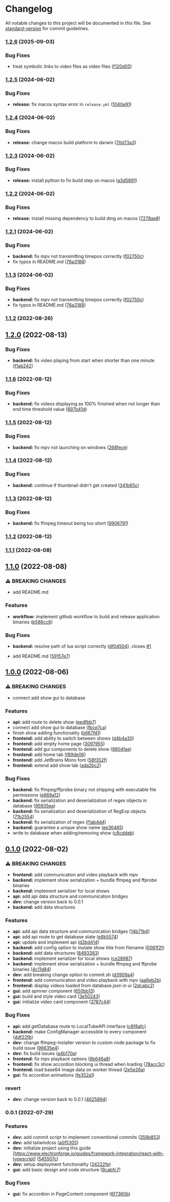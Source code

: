 # Changelog

All notable changes to this project will be documented in this file. See [standard-version](https://github.com/conventional-changelog/standard-version) for commit guidelines.

### [1.2.6](https://github.com/TimDev9492/LocalTube/compare/v1.2.5...v1.2.6) (2025-09-03)


### Bug Fixes

* treat symbolic links to video files as video files ([f120d05](https://github.com/TimDev9492/LocalTube/commit/f120d0515ac7b4f95ffdc087805d50b56bfc86fc))

### [1.2.5](https://github.com/TimDev9492/LocalTube/compare/v1.2.4...v1.2.5) (2024-06-02)


### Bug Fixes

* **release:** fix macos syntax error in `release.yml` ([1040e91](https://github.com/TimDev9492/LocalTube/commit/1040e91ecb6518d7d044c8b4133677b852e7d6db))

### [1.2.4](https://github.com/TimDev9492/LocalTube/compare/v1.2.3...v1.2.4) (2024-06-02)


### Bug Fixes

* **release:** change macos build platform to darwin ([70d73a3](https://github.com/TimDev9492/LocalTube/commit/70d73a3807132239920b7dc1f1ced2b678e49a1a))

### [1.2.3](https://github.com/TimDev9492/LocalTube/compare/v1.2.2...v1.2.3) (2024-06-02)


### Bug Fixes

* **release:** install python to fix build step on macos ([a3d5891](https://github.com/TimDev9492/LocalTube/commit/a3d5891944cb2704214115e8fbb853e29d5b8309))

### [1.2.2](https://github.com/TimDev9492/LocalTube/compare/v1.2.1...v1.2.2) (2024-06-02)


### Bug Fixes

* **release:** install missing dependency to build dmg on macos ([7278ae8](https://github.com/TimDev9492/LocalTube/commit/7278ae822b6f31bda53bba1aab4c4c8997955a83))

### [1.2.1](https://github.com/TimDev9492/LocalTube/compare/v1.2.0...v1.2.1) (2024-06-02)


### Bug Fixes

* **backend:** fix mpv not transmitting timepos correctly ([f02750c](https://github.com/TimDev9492/LocalTube/commit/f02750c333d75586526d3045efc0e1f4a20f010b))
* fix typos in README.md ([76a3188](https://github.com/TimDev9492/LocalTube/commit/76a318872c4ca97b867e2199342f4b43db8cb0c2))

### [1.1.3](https://github.com/TimDev9492/LocalTube/compare/v1.2.0...v1.1.3) (2024-06-02)


### Bug Fixes

* **backend:** fix mpv not transmitting timepos correctly ([f02750c](https://github.com/TimDev9492/LocalTube/commit/f02750c333d75586526d3045efc0e1f4a20f010b))
* fix typos in README.md ([76a3188](https://github.com/TimDev9492/LocalTube/commit/76a318872c4ca97b867e2199342f4b43db8cb0c2))

### [1.1.2](https://github.com/TimDev9492/LocalTube/compare/v1.2.0...v1.1.2) (2022-08-26)

## [1.2.0](https://github.com/TimDev9492/LocalTube/compare/v1.1.6...v1.2.0) (2022-08-13)


### Bug Fixes

* **backend:** fix video playing from start when shorter than one minute ([f1ab242](https://github.com/TimDev9492/LocalTube/commit/f1ab242405bf44cb90aefb96bc5719e1ac0be6a4))

### [1.1.6](https://github.com/TimDev9492/LocalTube/compare/v1.1.5...v1.1.6) (2022-08-12)


### Bug Fixes

* **backend:** fix videos displaying as 100% finished when not longer than end time threshold value ([897b41d](https://github.com/TimDev9492/LocalTube/commit/897b41d1306f29810bfcfc7d1a6cc944a3566aba))

### [1.1.5](https://github.com/TimDev9492/LocalTube/compare/v1.1.4...v1.1.5) (2022-08-12)


### Bug Fixes

* **backend:** fix mpv not launching on windows ([268fece](https://github.com/TimDev9492/LocalTube/commit/268fecec64464750fdbc8cb2c6a13ccb95a981d1))

### [1.1.4](https://github.com/TimDev9492/LocalTube/compare/v1.1.3...v1.1.4) (2022-08-12)


### Bug Fixes

* **backend:** continue if thumbnail didn't get created ([341b65c](https://github.com/TimDev9492/LocalTube/commit/341b65ce3929b17670444e66ffc1e4f66f37d087))

### [1.1.3](https://github.com/TimDev9492/LocalTube/compare/v1.1.2...v1.1.3) (2022-08-12)


### Bug Fixes

* **backend:** fix ffmpeg timeout being too short ([9906791](https://github.com/TimDev9492/LocalTube/commit/9906791b0f48697014af62022152d91184cb4fc1))

### [1.1.2](https://github.com/TimDev9492/LocalTube/compare/v1.1.1...v1.1.2) (2022-08-12)

### [1.1.1](https://github.com/TimDev9492/LocalTube/compare/v1.1.0...v1.1.1) (2022-08-08)

## [1.1.0](https://github.com/TimDev9492/LocalTube/compare/v1.0.0...v1.1.0) (2022-08-08)


### ⚠ BREAKING CHANGES

* add README.md

### Features

* **workflow:** implement github workflow to build and release application binaries ([b586cc6](https://github.com/TimDev9492/LocalTube/commit/b586cc65108b98ba3f2b67b13aef71cc89d4086b))


### Bug Fixes

* **backend:** resolve path of lua script correctly ([df04504](https://github.com/TimDev9492/LocalTube/commit/df04504c72d722943aff56020e08a27f6a2adee7)), closes [#1](https://github.com/TimDev9492/LocalTube/issues/1)


* add README.md ([59157e7](https://github.com/TimDev9492/LocalTube/commit/59157e7c4426dc77dc14360ddbce93dc13a22a88))

## [1.0.0](https://github.com/TimDev9492/LocalTube/compare/v0.1.0...v1.0.0) (2022-08-06)


### ⚠ BREAKING CHANGES

* connect add show gui to database

### Features

* **api:** add route to delete show ([eedfbb7](https://github.com/TimDev9492/LocalTube/commit/eedfbb72acff378a3f97e1f5c516ec94188c8075))
* connect add show gui to database ([fbce7ca](https://github.com/TimDev9492/LocalTube/commit/fbce7ca2836617baa7d6a5cc63e514774fe2a071))
* finish show adding functionality ([b667f41](https://github.com/TimDev9492/LocalTube/commit/b667f41a154630af5f808687552255329267af4e))
* **frontend:** add ability to switch between shows ([d4b4a30](https://github.com/TimDev9492/LocalTube/commit/d4b4a30cc1048789079a6c2df27aa61ee5925412))
* **frontend:** add empty home page ([3097955](https://github.com/TimDev9492/LocalTube/commit/30979553511a745cc31176103d2bd9164948f408))
* **frontend:** add gui components to delete show ([9804fae](https://github.com/TimDev9492/LocalTube/commit/9804faeb7140d29359a7d8ce4d4883543210a415))
* **frontend:** add home tab ([f89de06](https://github.com/TimDev9492/LocalTube/commit/f89de067db7e5e87d655df1a292209f08d7afec8))
* **frontend:** add JetBrains Mono font ([58f352f](https://github.com/TimDev9492/LocalTube/commit/58f352fb517c63c38738b2ac455e0d7bff3fb903))
* **frontend:** extend add show tab ([ada2bc2](https://github.com/TimDev9492/LocalTube/commit/ada2bc28bf6ad81c9b5329f6234d4a1713978e91))


### Bug Fixes

* **backend:** fix ffmpeg/ffprobe binary not shipping with executable file permissions ([e869a12](https://github.com/TimDev9492/LocalTube/commit/e869a12495b7a5e1e36251daad5b6edfea8f3be8))
* **backend:** fix serialization and deserialization of regex objects in database ([95935ea](https://github.com/TimDev9492/LocalTube/commit/95935ea641ffed327d43d06de8caab81b5946a48))
* **backend:** fix serialization and deserialization of RegExp objects ([71b2554](https://github.com/TimDev9492/LocalTube/commit/71b25544b14c99489ca5c8ec42cfe984ee13d824))
* **backend:** fix serialization of regex ([f1ab4d4](https://github.com/TimDev9492/LocalTube/commit/f1ab4d4f8e22d88a655bff36d6fd04a7aef5c903))
* **backend:** guarantee a unique show name ([ee36485](https://github.com/TimDev9492/LocalTube/commit/ee364851ae23e8def3c696b44d21cd4e6dc635be))
* write to database when adding/removing show ([c8cddeb](https://github.com/TimDev9492/LocalTube/commit/c8cddebc1ccc0bfe685c50f15d7ad8933c989e93))

## [0.1.0](https://github.com/TimDev9492/LocalTube/compare/v0.0.2...v0.1.0) (2022-08-02)


### ⚠ BREAKING CHANGES

* **frontend:** add communication and video playback with mpv
* **backend:** implement show serialization + bundle ffmpeg and ffprobe binaries
* **backend:** implement serializer for local shows
* **api:** add api data structure and communication bridges
* **dev:** change version back to 0.0.1
* **backend:** add data structures

### Features

* **api:** add api data structure and communication bridges ([14b71b4](https://github.com/TimDev9492/LocalTube/commit/14b71b46f90243d80ce6ea19ff1a7a3db5b9f22a))
* **api:** add api route to get database state ([e8b5574](https://github.com/TimDev9492/LocalTube/commit/e8b557484db8936f7ef18b7019df86c219608204))
* **api:** update and implement api ([d2bd414](https://github.com/TimDev9492/LocalTube/commit/d2bd414aa9e4d87bc9dc719b1e7b1c2b405c8107))
* **backend:** add config option to mutate show title from filename ([0081f2f](https://github.com/TimDev9492/LocalTube/commit/0081f2f7aed118b890a2f405911e83d236610e4b))
* **backend:** add data structures ([8493383](https://github.com/TimDev9492/LocalTube/commit/849338366374d543b508e855055ac10f7e9e5d09))
* **backend:** implement serializer for local shows ([ce28987](https://github.com/TimDev9492/LocalTube/commit/ce28987d2781734580aff7481c1909036d0112bf))
* **backend:** implement show serialization + bundle ffmpeg and ffprobe binaries ([4c11d84](https://github.com/TimDev9492/LocalTube/commit/4c11d84cc76d57ceaed38d316c91d383ce90da2f))
* **dev:** add breaking change option to commit.sh ([d3909a4](https://github.com/TimDev9492/LocalTube/commit/d3909a4dc585d4cb3dde49cb8668ea0663ec7afa))
* **frontend:** add communication and video playback with mpv ([aa6eb2b](https://github.com/TimDev9492/LocalTube/commit/aa6eb2b9b3c7538da39f37ce14814fbfb643f9b9))
* **frontend:** display videos loaded from database.json in ui ([2dcabc2](https://github.com/TimDev9492/LocalTube/commit/2dcabc2a9a2c6fe0a97cca3e8181e5ec1ca616f4))
* **gui:** add spinner component ([650bb13](https://github.com/TimDev9492/LocalTube/commit/650bb139873b10a0a57c4572ca9a0be281b3886e))
* **gui:** build and style video card ([3e50243](https://github.com/TimDev9492/LocalTube/commit/3e50243a4a1c4132439a143425e0dd7a3bb7172f))
* **gui:** initialize video card component ([3787c44](https://github.com/TimDev9492/LocalTube/commit/3787c442da4c5c46085dad1ff863d253c2a954ab))


### Bug Fixes

* **api:** add getDatabase route to LocalTubeAPI interface ([c6f8afc](https://github.com/TimDev9492/LocalTube/commit/c6f8afc0e9253a2187311462dc4480a444b8a3e1))
* **backend:** make ConfigManager accessible to every component ([4df22fb](https://github.com/TimDev9492/LocalTube/commit/4df22fbb773e732e0c1d3e8bcfc1e5e967c3cb40))
* **dev:** change ffmpeg-installer version to custom node package to fix build issue ([96635e4](https://github.com/TimDev9492/LocalTube/commit/96635e41d859597abecc7862939ff7ae3a6c7033))
* **dev:** fix build issues ([a4b170a](https://github.com/TimDev9492/LocalTube/commit/a4b170ae774fd7ef21fea6b72edae8313181f9e8))
* **frontend:** fix mpv playback options ([9b646a8](https://github.com/TimDev9492/LocalTube/commit/9b646a861b52c4697ea159a1a3c8ee453c236a20))
* **frontend:** fix show accordion blocking ui thread when loading ([78acc3c](https://github.com/TimDev9492/LocalTube/commit/78acc3c31605993876c009ed83ba615e2320d6bf))
* **frontend:** load base64 image data on worker thread ([2e5e26a](https://github.com/TimDev9492/LocalTube/commit/2e5e26a08baecb3aee7d979cb3d3aa36c6aa4e23))
* **gui:** fix accordion animations ([fe352a1](https://github.com/TimDev9492/LocalTube/commit/fe352a10e6371a8582ddf0807786b4cd164d9a24))


### revert

* **dev:** change version back to 0.0.1 ([4625894](https://github.com/TimDev9492/LocalTube/commit/46258941d6486795fa5d729fb211d85c8a23e245))

### 0.0.1 (2022-07-29)


### Features

* **dev:** add commit script to implement conventional commits ([358b853](https://github.com/TimDev9492/LocalTube/commit/358b853cd967b523c1d1eae40065a6a67320c893))
* **dev:** add tailwindcss ([a0f5305](https://github.com/TimDev9492/LocalTube/commit/a0f5305a1e7dcd0fc369034411ede05cc57a2403))
* **dev:** initialize project using this guide [https://www.electronforge.io/guides/framework-integration/react-with-typescript] ([545507c](https://github.com/TimDev9492/LocalTube/commit/545507c6aba371e75c87a6ae3aaa026b773b6cf3))
* **dev:** setup deployment functionality ([34222fe](https://github.com/TimDev9492/LocalTube/commit/34222fed5549f0b4802f60c372fd02d801c687d6))
* **gui:** add basic design and code structure ([9cabfc7](https://github.com/TimDev9492/LocalTube/commit/9cabfc7e14d206153e5a5465c3762197bb010ed5))


### Bug Fixes

* **gui:** fix accordion in PageContent component ([6f7360b](https://github.com/TimDev9492/LocalTube/commit/6f7360bee2a93d31bc5b067252e7a551012cabbc))

